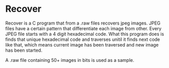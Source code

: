 # Recover
Recover is a C program that from a .raw files recovers jpeg images.
JPEG files have a certain pattern that differentiate each image from other. Every JPEG file starts with a 4 digit hexadecimal code. What this program does is finds that unique hexadecimal code and traverses unitil it finds next code like that, which means current image has been traversed and new image has been started.

A .raw file containing 50+ images in bits is used as a sample.

